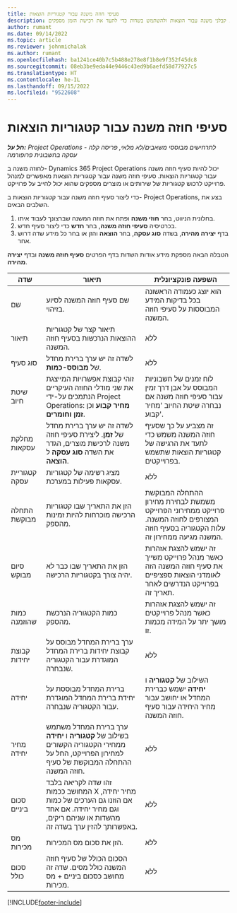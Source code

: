 ```yaml
---
title: סעיפי חוזה משנה עבור קטגוריות הוצאות
description: מאמר זה מסביר כיצד לרשום שורות קבלני משנה עבור הוצאות ולהשתמש בשדות כדי לתעד את רכישת הזמן מספקים.
author: rumant
ms.date: 09/14/2022
ms.topic: article
ms.reviewer: johnmichalak
ms.author: rumant
ms.openlocfilehash: ba1241ce40b7c5b488e278e8f1b8e9f352f45dc8
ms.sourcegitcommit: 08eb3be9eda44e9446c43ed9b6aefd58d77927c5
ms.translationtype: HT
ms.contentlocale: he-IL
ms.lasthandoff: 09/15/2022
ms.locfileid: "9522608"
---
```

#  <a name="subcontract-lines-for-expense-categories"></a>סעיפי חוזה משנה עבור קטגוריות הוצאות

_**חל על:** Project Operations לתרחישים מבוססי משאבים/לא מלאי, פריסה קלה - עסקה בחשבונית פרופורמה_

לחוזה משנה ב- Dynamics 365 Project Operations יכול להיות סעיף חוזה משנה עבור קטגוריות הוצאות. סעיפי חוזה משנה עבור קטגוריות הוצאות מאפשרים למנהל פרוייקט לרכוש קטגוריות של שירותים או מוצרים מספקים שהוא יכול לחייב על פרוייקט.

כדי ליצור סעיף חוזה משנה עבור קטגוריות הוצאות ב- Project Operations, בצע את השלבים הבאים.

1. בחלונית הניווט, בחר **חוזי משנה** ופתח את חוזה המשנה שברצונך לעבוד איתו.
2. בכרטיסיה **סעיפי חוזה משנה**, בחר **חדש** כדי ליצור סעיף חדש.
3. בדף **יצירה מהירה**, בשדה **סוג עסקה**, בחר **הוצאה** והזן או בחר כל מידע שדה דרוש אחר.

הטבלה הבאה מספקת מידע אודות השדות בדף הפרטים **סעיף חוזה משנה** ובדף **יצירה מהירה**.

| **שדה** | **תיאור** | **השפעה פונקציונלית** |
| --- | --- | --- |
| שם | שם סעיף חוזה המשנה לסיוע בזיהוי. | הוא יוצג כעמודה הראשונה בכל בדיקות המידע המבוססות על סעיפי חוזה המשנה. |
| תיאור | תיאור קצר של קטגוריות ההוצאות הנרכשות בסעיף חוזה המשנה. | ללא |
|סוג סעיף | לשדה זה יש ערך ברירת מחדל של  **מבוסס-כמות**. |ללא |
| שיטת חיוב | זוהי קבוצת אפשרויות המייצגת את שני מודלי החוזה העיקריים הנתמכים על-ידי Project Operations: **מחיר קבוע** וכן **זמן וחומרים**. | לוח זמנים של חשבוניות המבוסס על אבן דרך זמין עבור סעיפי חוזה משנה אם נבחרה שיטת החיוב 'מחיר קבוע'. |
| מחלקת עסקאות | לשדה זה יש ערך ברירת מחדל של  **זמן**. ליצירת סעיפי חוזה משנה לרכישת מוצרים, הגדר את השדה  **סוג עסקה**  ל **הוצאה**.  | זה מצביע על כך שסעיף חוזה המשנה משמש כדי לתעד את הרגישה של קטגוריות הוצאות שתשמש בפרוייקטים. |
| קטגוריית עסקה | מציג רשימה של קטגוריות עסקאות פעילות במערכת. |ללא |
| התחלה מבוקשת | הזן את התאריך שבו קטגוריות הרכישה מוכרחות להיות זמינות מהספק. | ההתחלה המבוקשת משמשת לבחירת מחירון פרוייקט ממחירוני הפרוייקט המצורפים לחוזה המשנה. עלות הקטגוריה בסעיף חוזה המשנה מגיעה ממחירון זה. |
| סיום מבוקש | הזן את התאריך שבו כבר לא יהיה צורך בקטגוריות הרכישה. | זה ישמש להצגת אזהרות כאשר מנהל פרוייקט משייך את סעיף חוזה המשנה הזה לאומדני הוצאות ספציפיים בפרוייקט הנדרשים לאחר תאריך זה. |
| כמות שהוזמנה | כמות הקטגוריה הנרכשת מהספק. | זה ישמש להצגת אזהרות כאשר מנהל פרוייקטים מושך יתר על המידה מכמות זו.|
| קבוצת יחידות | ערך ברירת המחדל מבוסס על קבוצת יחידות ברירת המחדל המוגדרת עבור הקטגוריה שנבחרה. |ללא |
| יחידה | ברירת המחדל מבוססת על יחידת ברירת המחדל המוגדרת עבור הקטגוריה שנבחרה.  | השילוב של **קטגוריה** ו **יחידה** ישמש כברירת המחדל או יחושב עבור מחיר היחידה עבור סעיף חוזה המשנה.  |
| מחיר יחידה | ערך ברירת המחדל משתמש בשילוב של **קטגוריה** ו **יחידה** ממחירי הקטגוריה הקשורים למחירון הפרוייקט, החל על ההתחלה המבוקשת של סעיף חוזה המשנה. |ללא |
| סכום ביניים | זהו שדה לקריאה בלבד המחושב ככמות X מחיר יחידה, אם הוזנו גם הערכים של כמות וגם מחיר יחידה. אם אחד מהשדות או שניהם ריקים, באפשרותך להזין ערך בשדה זה. |ללא |
| מס מכירות | הזן את סכום מס המכירות. |ללא |
| סכום כולל | הסכום הכולל של סעיף חוזה המשנה כולל מסים. שדה זה מחושב כסכום ביניים + מס מכירות. |ללא |


[!INCLUDE[footer-include](../../includes/footer-banner.md)]
